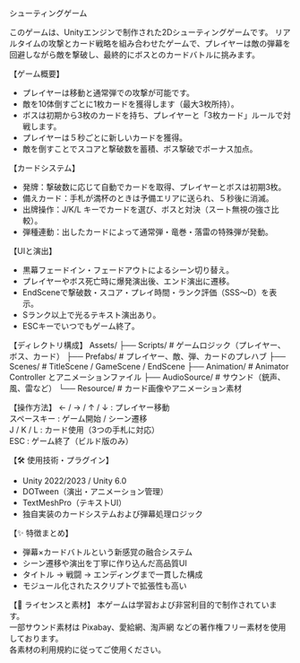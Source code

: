 シューティングゲーム

このゲームは、Unityエンジンで制作された2Dシューティングゲームです。
リアルタイムの攻撃とカード戦略を組み合わせたゲームで、プレイヤーは敵の弾幕を回避しながら敵を撃破し、最終的にボスとのカードバトルに挑みます。

【ゲーム概要】
- プレイヤーは移動と通常弾での攻撃が可能です。
- 敵を10体倒すごとに1枚カードを獲得します（最大3枚所持）。
- ボスは初期から3枚のカードを持ち、プレイヤーと「3枚カード」ルールで対戦します。
- プレイヤーは５秒ごとに新しいカードを獲得。
- 敵を倒すことでスコアと撃破数を蓄積、ボス撃破でボーナス加点。

【カードシステム】
- 発牌：撃破数に応じて自動でカードを取得、プレイヤーとボスは初期3枚。
- 備えカード：手札が満杯のときは予備エリアに送られ、５秒後に消滅。
- 出牌操作：J/K/L キーでカードを選び、ボスと対決（スート無視の強さ比較）。
- 弾種連動：出したカードによって通常弾・竜巻・落雷の特殊弾が発動。

【UIと演出】
- 黒幕フェードイン・フェードアウトによるシーン切り替え。
- プレイヤーやボス死亡時に爆発演出後、エンド演出に遷移。
- EndSceneで撃破数・スコア・プレイ時間・ランク評価（SSS〜D）を表示。
- Sランク以上で光るテキスト演出あり。
- ESCキーでいつでもゲーム終了。

【ディレクトリ構成】
Assets/
├── Scripts/               # ゲームロジック（プレイヤー、ボス、カード）
├── Prefabs/               # プレイヤー、敵、弾、カードのプレハブ
├── Scenes/                # TitleScene / GameScene / EndScene
├── Animation/             # Animator Controller とアニメーションファイル
├── AudioSource/           # サウンド（銃声、風、雷など）
└── Resource/              # カード画像やアニメーション素材

【操作方法】
← / → / ↑ / ↓   : プレイヤー移動  
スペースキー     : ゲーム開始 / シーン遷移  
J / K / L         : カード使用（3つの手札に対応）  
ESC               : ゲーム終了（ビルド版のみ）  

【🛠️ 使用技術・プラグイン】
- Unity 2022/2023 / Unity 6.0
- DOTween（演出・アニメーション管理）
- TextMeshPro（テキストUI）
- 独自実装のカードシステムおよび弾幕処理ロジック

【✨ 特徴まとめ】
- 弾幕×カードバトルという新感覚の融合システム
- シーン遷移や演出を丁寧に作り込んだ高品質UI
- タイトル → 戦闘 → エンディングまで一貫した構成
- モジュール化されたスクリプトで拡張性も高い

【📄 ライセンスと素材】
本ゲームは学習および非営利目的で制作されています。  
一部サウンド素材は Pixabay、愛給網、淘声網 などの著作権フリー素材を使用しております。  
各素材の利用規約に従ってご使用ください。

